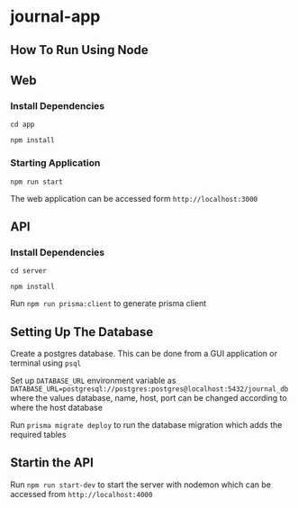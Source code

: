 # journal-app

## How To Run Using Node

## Web

### Install Dependencies  

`cd app`

`npm install`


### Starting Application
 
`npm run start`

The web application can be accessed form `http://localhost:3000`


## API

### Install Dependencies  

`cd server`

`npm install`

Run `npm run prisma:client` to generate prisma client 

## Setting Up The Database

Create a postgres database. This can be done from a GUI application or terminal using `psql`

Set up `DATABASE_URL` environment variable as `DATABASE_URL=postgresql://postgres:postgres@localhost:5432/journal_db` where the values database, name, host, port can be changed according to where the host database

Run `prisma migrate deploy` to run the database migration which adds the required tables 

## Startin the API

Run `npm run start-dev` to start the server with nodemon which can be accessed from `http://localhost:4000`

